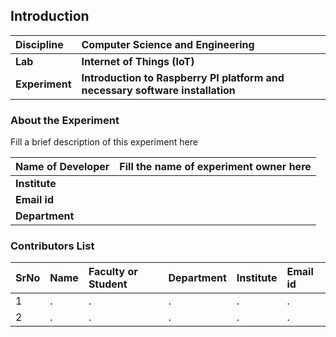 ## Introduction


<b>Discipline | <b>Computer Science and Engineering
:--|:--|
<b> Lab | <b> Internet of Things (IoT) 
<b> Experiment|     <b> Introduction to Raspberry PI platform and necessary software installation

### About the Experiment 

Fill a brief description of this experiment here

<b>Name of Developer | <b> Fill the name of experiment owner here 
:--|:--|
<b> Institute | <b>  
<b> Email id|     <b>  
<b> Department |  

### Contributors List

SrNo | Name | Faculty or Student | Department| Institute | Email id
:--|:--|:--|:--|:--|:--|
1 | . | . | . | . | .
2 | . | . | . | . | .
